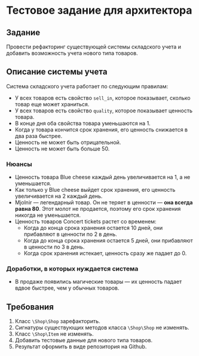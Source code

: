 # Тестовое задание для архитектора

## Задание

Провести рефакторинг существующей системы складского учета и добавить возможность учета нового типа товаров.

## Описание системы учета

Система складского учета работает по следующим правилам:
* У всех товаров есть свойство `sell_in`, которое показывает, сколько товар еще может храниться.
* У всех товаров есть свойство `quality`, которое показывает ценность товара.
* В конце дня оба свойства товара уменьшаются на 1.
* Когда у товара кончится срок хранения, его ценность снижается в два раза быстрее.
* Ценность не может быть отрицательной.
* Ценность не может быть больше 50.

### Нюансы

* Ценность товара Blue cheese каждый день увеличивается на 1, а не уменьшается.
* Как только у Blue cheese выйдет срок хранения, его ценность увеличивается на 2 каждый день.
* Mjolnir — легендарный товар. Он не теряет в ценности — **она всегда равна 80**.
  Этот молот не продается, поэтому его срок хранения никогда не уменьшается.
* Ценность товаров Concert tickets растет со временем:
    * Когда до конца срока хранения остается 10 дней, они прибавляют в ценности по 2 в день.
    * Когда до конца срока хранения остается 5 дней, они прибавляют в ценности по 3 в день.
    * Когда срок хранения истекает, ценность сразу же падает до 0.

### Доработки, в которых нуждается система

* В продаже появились магические товары — их ценность падает вдвое быстрее, чем у обычных товаров.

## Требования

1. Класс `\Shop\Shop` зарефакторить.
1. Сигнатуры существующих методов класса `\Shop\Shop` не изменять.
1. Класс `\Shop\Item` не изменять.
1. Добавить тестовые данные для нового типа товаров.
1. Результат оформить в виде репозитория на Github.
